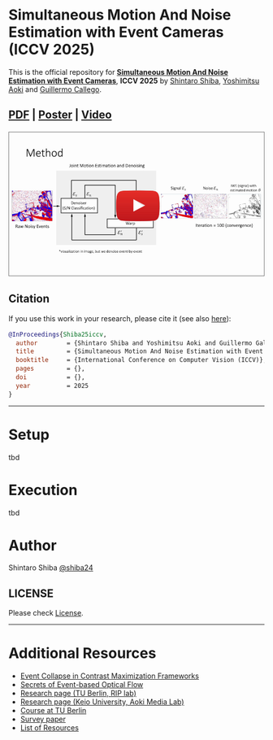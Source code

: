 # Simultaneous Motion And Noise Estimation with Event Cameras (ICCV 2025)

This is the official repository for [**Simultaneous Motion And Noise Estimation with Event Cameras**](https://arxiv.org/abs/2504.04029), **ICCV 2025** by [Shintaro Shiba](http://shibashintaro.com/), [Yoshimitsu Aoki](https://aoki-medialab.jp/aokiyoshimitsu-en/) and [Guillermo Callego](http://www.guillermogallego.es).
<h2 align="left">

[PDF](https://arxiv.org/pdf/2504.04029) | [Poster](docs/2025_ICCV_ESMD_poster.pdf) | [Video](https://youtu.be/iJZsIEWinXk) 
</h2>

[![Video](docs/img/video_cover.jpg)](https://youtu.be/iJZsIEWinXk)


## Citation

If you use this work in your research, please cite it (see also [here](#citation)):

```bibtex
@InProceedings{Shiba25iccv,
  author        = {Shintaro Shiba and Yoshimitsu Aoki and Guillermo Gallego},
  title         = {Simultaneous Motion And Noise Estimation with Event Cameras},
  booktitle     = {International Conference on Computer Vision (ICCV)},
  pages         = {},
  doi           = {},
  year          = 2025
}
```

-------
# Setup

tbd

# Execution

tbd


# Author

Shintaro Shiba [@shiba24](https://github.com/shiba24)

## LICENSE

Please check [License](./LICENSE).

-------
# Additional Resources

* [Event Collapse in Contrast Maximization Frameworks](https://github.com/tub-rip/event_collapse)
* [Secrets of Event-based Optical Flow](https://github.com/tub-rip/event_based_optical_flow)
* [Research page (TU Berlin, RIP lab)](https://sites.google.com/view/guillermogallego/research/event-based-vision)
* [Research page (Keio University, Aoki Media Lab)](https://aoki-medialab.jp/home-en/)
* [Course at TU Berlin](https://sites.google.com/view/guillermogallego/teaching/event-based-robot-vision)
* [Survey paper](http://rpg.ifi.uzh.ch/docs/EventVisionSurvey.pdf)
* [List of Resources](https://github.com/uzh-rpg/event-based_vision_resources)
